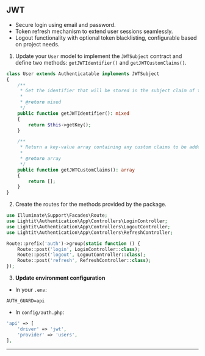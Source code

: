 ## JWT

- Secure login using email and password.
- Token refresh mechanism to extend user sessions seamlessly.
- Logout functionality with optional token blacklisting, configurable based on project needs.

1. Update your `User` model to implement the `JWTSubject` contract and define two methods: `getJWTIdentifier()` and `getJWTCustomClaims()`.

```php
class User extends Authenticatable implements JWTSubject
{
    /**
     * Get the identifier that will be stored in the subject claim of the JWT.
     *
     * @return mixed
     */
    public function getJWTIdentifier(): mixed
    {
        return $this->getKey();
    }

    /**
     * Return a key-value array containing any custom claims to be added to the JWT.
     *
     * @return array
     */
    public function getJWTCustomClaims(): array
    {
        return [];
    }
}
````

2. Create the routes for the methods provided by the package.

```php
use Illuminate\Support\Facades\Route;
use Lightit\Authentication\App\Controllers\LoginController;
use Lightit\Authentication\App\Controllers\LogoutController;
use Lightit\Authentication\App\Controllers\RefreshController;

Route::prefix('auth')->group(static function () {
    Route::post('login', LoginController::class);
    Route::post('logout', LogoutController::class);
    Route::post('refresh', RefreshController::class);
});
```

3. **Update environment configuration**

- In your `.env`:

```dotenv
AUTH_GUARD=api
```

- In `config/auth.php`:

```php
'api' => [
    'driver' => 'jwt',
    'provider' => 'users',
],
```
---
